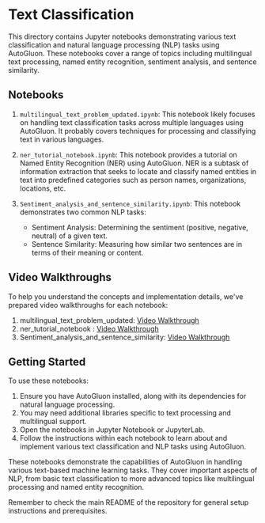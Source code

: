 # Text Classification

This directory contains Jupyter notebooks demonstrating various text classification and natural language processing (NLP) tasks using AutoGluon. These notebooks cover a range of topics including multilingual text processing, named entity recognition, sentiment analysis, and sentence similarity.

## Notebooks

1. `multilingual_text_problem_updated.ipynb`: This notebook likely focuses on handling text classification tasks across multiple languages using AutoGluon. It probably covers techniques for processing and classifying text in various languages.

2. `ner_tutorial_notebook.ipynb`: This notebook provides a tutorial on Named Entity Recognition (NER) using AutoGluon. NER is a subtask of information extraction that seeks to locate and classify named entities in text into predefined categories such as person names, organizations, locations, etc.

3. `Sentiment_analysis_and_sentence_similarity.ipynb`: This notebook demonstrates two common NLP tasks:
   - Sentiment Analysis: Determining the sentiment (positive, negative, neutral) of a given text.
   - Sentence Similarity: Measuring how similar two sentences are in terms of their meaning or content.

## Video Walkthroughs

To help you understand the concepts and implementation details, we've prepared video walkthroughs for each notebook:

1. multilingual_text_problem_updated: [Video Walkthrough](https://drive.google.com/file/d/1hxvq-69jQTtgDg71bMsW0i_-KIGlk9Bx/view?usp=sharing)
2. ner_tutorial_notebook : [Video Walkthrough](https://drive.google.com/file/d/1E5dCUr6MJVguWlMoltdk05cD6Pp4KDk2/view?usp=sharing)
3. Sentiment_analysis_and_sentence_similarity: [Video Walkthrough](https://drive.google.com/file/d/1RnDhGLBGFBMU_jnBVr6B3u2clfUgLVej/view?usp=sharing)


## Getting Started

To use these notebooks:

1. Ensure you have AutoGluon installed, along with its dependencies for natural language processing.
2. You may need additional libraries specific to text processing and multilingual support.
3. Open the notebooks in Jupyter Notebook or JupyterLab.
4. Follow the instructions within each notebook to learn about and implement various text classification and NLP tasks using AutoGluon.

These notebooks demonstrate the capabilities of AutoGluon in handling various text-based machine learning tasks. They cover important aspects of NLP, from basic text classification to more advanced topics like multilingual processing and named entity recognition.

Remember to check the main README of the repository for general setup instructions and prerequisites.

